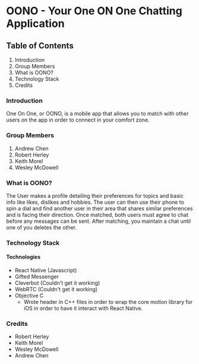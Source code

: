 # OONO - Your One ON One Chatting Application

## Table of Contents
1. Introduction
2. Group Members
3. What is OONO?
4. Technology Stack
5. Credits

### Introduction
  One On One, or OONO, is a mobile app that allows you to match with other users on the app in order to connect in your comfort zone. 

### Group Members
  1. Andrew Chen
  2. Robert Herley
  3. Keith Morel
  4. Wesley McDowell

### What is OONO?
  The User makes a profile detailing their preferences for topics and basic info like likes, dislikes and hobbies. The user can then use their phone to spin a dial and find another user in their area that shares similar preferences and is facing their direction. Once matched, both users must agree to chat before any messages can be sent. After matching, you maintain a chat until one of you deletes the other. 

### Technology Stack
  #### Technologies
  - React Native (Javascript)
   - Gifted Messenger
   - Cleverbot (Couldn't get it working)
   - WebRTC (Couldn't get it working)
  - Objective C
    - Wrote header in C++ files in order to wrap the core motion library for iOS in order to have it interact with React Native.

### Credits

  - Robert Herley
  - Keith Morel
  - Wesley McDowell
  - Andrew Chen
